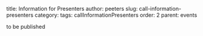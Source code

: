title: Information for Presenters
author: peeters
slug: call-information-presenters
category:
tags: callInformationPresenters
order: 2
parent: events

to be published
